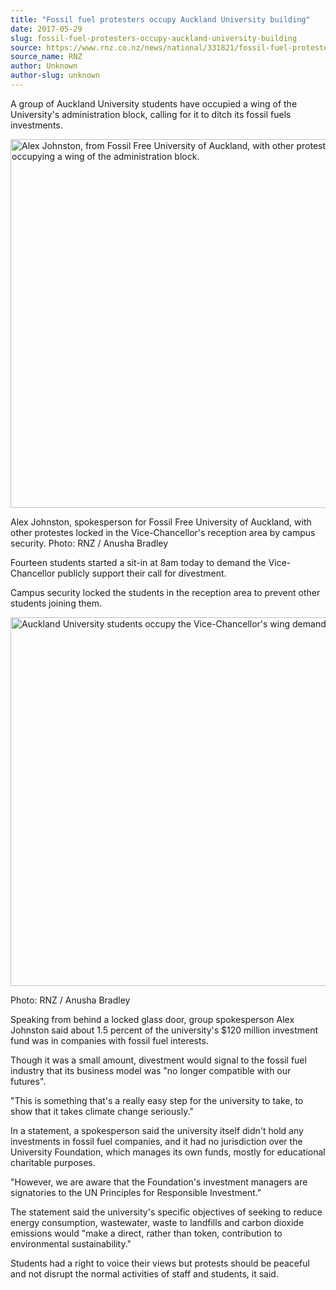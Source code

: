 ```yaml
---
title: "Fossil fuel protesters occupy Auckland University building"
date: 2017-05-29
slug: fossil-fuel-protesters-occupy-auckland-university-building
source: https://www.rnz.co.nz/news/national/331821/fossil-fuel-protesters-occupy-auckland-university-building
source_name: RNZ
author: Unknown
author-slug: unknown
---
```

<p>A group of Auckland University students have occupied a wing of the University's administration block, calling for it to ditch its fossil fuels investments.</p>
<div class="photo-captioned photo-captioned-full photo-cntr eight_col " itemscope="" itemtype="http://schema.org/ImageObject">
<img loading="lazy" src="https://media.rnztools.nz/rnz/image/upload/s--5rrHnncR--/c_scale,f_auto,q_auto,w_1050/v1643693655/4OCYHKU_copyright_image_111333?_a=BACCd2AD" width="1050" height="590" alt="Alex Johnston, from Fossil Free University of Auckland, with other protesters locked in the Vice-Chancellor's reception area by campus security, after occupying a wing of the administration block.">
<p class="photo-captioned__information">
<span itemprop="caption" class="caption">Alex Johnston, spokesperson for Fossil Free University of Auckland, with other protestes locked in the Vice-Chancellor's reception area by campus security. </span>
<span class="credit">Photo: <span itemprop="copyrightHolder">RNZ / Anusha Bradley</span></span>
</p>
</div>
<p>Fourteen students started a sit-in at 8am today to demand the Vice-Chancellor publicly support their call for divestment.</p>

<p>Campus security locked the students in the reception area to prevent other students joining them.</p>
<div class="photo-captioned photo-captioned-full photo-cntr eight_col " itemscope="" itemtype="http://schema.org/ImageObject">
<img loading="lazy" src="https://media.rnztools.nz/rnz/image/upload/s--6KWNDfPC--/c_scale,f_auto,q_auto,w_1050/v1643693659/4OCYHGB_copyright_image_111334?_a=BACCd2AD" width="1050" height="590" alt="Auckland University students occupy the Vice-Chancellor's wing demanding fossil fuel divestment.">
<p class="photo-captioned__information">
<span class="credit">Photo: <span itemprop="copyrightHolder">RNZ / Anusha Bradley</span></span>
</p>
</div>
<p>Speaking from behind a locked glass door, group spokesperson Alex Johnston said about 1.5 percent of the university's $120 million investment fund was in companies with fossil fuel interests.</p>

<p>Though it was a small amount, divestment would signal to the fossil fuel industry that its business model was "no longer compatible with our futures".</p>

<p>"This is something that's a really easy step for the university to take, to show that it takes climate change seriously."</p>

<p>In a statement, a spokesperson said the university itself didn't hold any investments in fossil fuel companies, and it had no jurisdiction over the University Foundation, which manages its own funds, mostly for educational charitable purposes.</p>

<p>"However, we are aware that the Foundation's investment managers are signatories to the UN Principles for Responsible Investment."</p>

<p>The statement said the university's specific objectives of seeking to reduce energy consumption, wastewater, waste to landfills and carbon dioxide emissions would "make a direct, rather than token, contribution to environmental sustainability."</p>

<p>Students had a right to voice their views but protests should be peaceful and not disrupt the normal activities of staff and students, it said.</p>